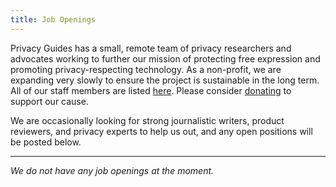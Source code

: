 ```yaml
---
title: Job Openings
---
```


Privacy Guides has a small, remote team of privacy researchers and advocates working to further our mission of protecting free expression and promoting privacy-respecting technology. As a non-profit, we are expanding very slowly to ensure the project is sustainable in the long term. All of our staff members are listed [here](../about.md#staff). Please consider [donating](donate.md) to support our cause.

We are occasionally looking for strong journalistic writers, product reviewers, and privacy experts to help us out, and any open positions will be posted below.

---

_We do not have any job openings at the moment._
